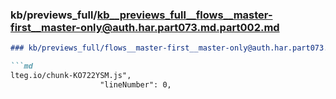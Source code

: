 ### kb/previews_full/kb__previews_full__flows__master-first__master-only@auth.har.part073.md.part002.md

```md
### kb/previews_full/flows__master-first__master-only@auth.har.part073.md (part 002)

```md
lteg.io/chunk-KO722YSM.js",
                    "lineNumber": 0,
```

```

```
